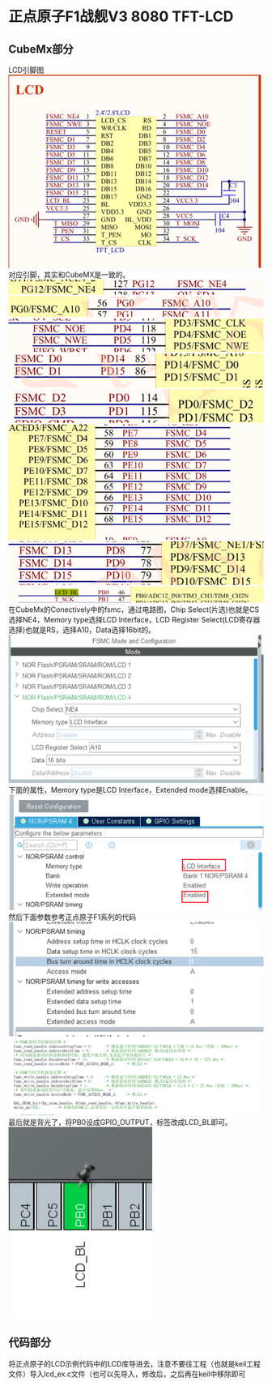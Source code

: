 # 正点原子F1战舰V3 8080 TFT-LCD
## CubeMx部分
LCD引脚图
![](img/Pasted%20image%2020250713105025.png)
对应引脚，其实和CubeMX是一致的。
![](img/Pasted%20image%2020250713105928.png)
![](img/Pasted%20image%2020250713105803.png)
![](img/Pasted%20image%2020250713105824.png)
![](img/Pasted%20image%2020250713105834.png)
![](img/Pasted%20image%2020250713105839.png)
![](img/Pasted%20image%2020250713105845.png)
![](img/Pasted%20image%2020250713105852.png)
![](img/Pasted%20image%2020250713113021.png)
在CubeMx的Conectively中的fsmc，通过电路图，Chip Select(片选)也就是CS选择NE4，Memory type选择LCD Interface，LCD Register Select(LCD寄存器选择)也就是RS，选择A10，Data选择16bit的。
![](img/Pasted%20image%2020250713124616.png)
下面的属性，Memory type是LCD Interface，Extended mode选择Enable。
![](img/Pasted%20image%2020250713125943.png)
然后下面参数参考正点原子F1系列的代码
![](img/Pasted%20image%2020250713130050.png)
![](img/Pasted%20image%2020250713130109.png)
最后就是背光了，将PB0设成GPIO_OUTPUT，标签改成LCD_BL即可。
![](img/Pasted%20image%2020250713130232.png)
## 代码部分
将正点原子的LCD示例代码中的LCD库导进去，注意不要往工程（也就是keil工程文件）导入lcd_ex.c文件（也可以先导入，修改后，之后再在keil中移除即可
